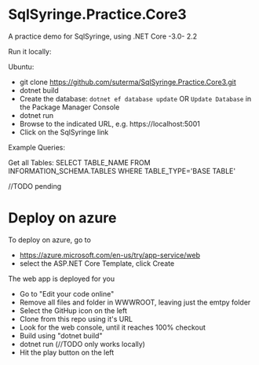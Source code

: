 # SqlSyringe.Practice.Core3
A practice demo for SqlSyringe, using .NET Core -3.0-  2.2

Run it locally:

Ubuntu:

- git clone https://github.com/suterma/SqlSyringe.Practice.Core3.git
- dotnet build
- Create the database: `dotnet ef database update` OR `Update Database` in the Package Manager Console
- dotnet run
- Browse to the indicated URL, e.g. https://localhost:5001
- Click on the SqlSyringe link



Example Queries:

Get all Tables:
SELECT TABLE_NAME FROM INFORMATION_SCHEMA.TABLES WHERE TABLE_TYPE='BASE TABLE'

//TODO pending
# Deploy on azure

To deploy on azure, go to 
 - https://azure.microsoft.com/en-us/try/app-service/web
 - select the ASP.NET Core Template, click Create

The web app is deployed for you

 - Go to "Edit your code online"
 - Remove all files and folder in WWWROOT, leaving just the emtpy folder
 - Select the GitHup icon on the left
 - Clone from this repo using it's URL
 - Look for the web console, until it reaches 100% checkout
 - Build using "dotnet build"
 - dotnet run (//TODO only works locally)
 - Hit the play button on the left


